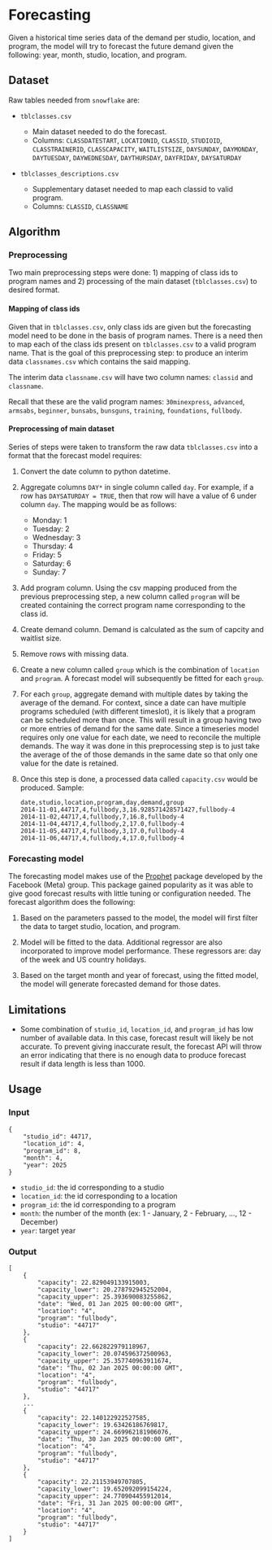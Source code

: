 # Forecasting

Given a historical time series data of the demand per studio, location, and program, the model will try to forecast the future demand given the following: year, month, studio, location, and program.

## Dataset

Raw tables needed from `snowflake` are:

- `tblclasses.csv`

  - Main dataset needed to do the forecast.
  - Columns: `CLASSDATESTART`, `LOCATIONID`, `CLASSID`, `STUDIOID`, `CLASSTRAINERID`, `CLASSCAPACITY`, `WAITLISTSIZE`, `DAYSUNDAY`, `DAYMONDAY`, `DAYTUESDAY`, `DAYWEDNESDAY`, `DAYTHURSDAY`, `DAYFRIDAY`, `DAYSATURDAY`

- `tblclasses_descriptions.csv`

  - Supplementary dataset needed to map each classid to valid program.
  - Columns: `CLASSID`, `CLASSNAME`

## Algorithm

### Preprocessing

Two main preprocessing steps were done: 1) mapping of class ids to program names and 2) processing of the main dataset (`tblclasses.csv`) to desired format.

#### Mapping of class ids

Given that in `tblclasses.csv`, only class ids are given but the forecasting model need to be done in the basis of program names. There is a need then to map each of the class ids present on `tblclasses.csv` to a valid program name. That is the goal of this preprocessing step: to produce an interim data `classnames.csv` which contains the said mapping.

The interim data `classname.csv` will have two column names: `classid` and `classname`.

Recall that these are the valid program names: `30minexpress`, `advanced`, `armsabs`, `beginner`, `bunsabs`, `bunsguns`, `training`, `foundations`, `fullbody`.

#### Preprocessing of main dataset

Series of steps were taken to transform the raw data `tblclasses.csv` into a format that the forecast model requires:

1. Convert the date column to python datetime.

2. Aggregate columns `DAY*` in single column called `day`. For example, if a row has `DAYSATURDAY = TRUE`, then that row will have a value of 6 under column `day`. The mapping would be as follows:

   - Monday: 1
   - Tuesday: 2
   - Wednesday: 3
   - Thursday: 4
   - Friday: 5
   - Saturday: 6
   - Sunday: 7

3. Add program column. Using the csv mapping produced from the previous preprocessing step, a new column called `program` will be created containing the correct program name corresponding to the class id.

4. Create demand column. Demand is calculated as the sum of capcity and waitlist size.

5. Remove rows with missing data.

6. Create a new column called `group` which is the combination of `location` and `program`. A forecast model will subsequently be fitted for each `group`.

7. For each `group`, aggregate demand with multiple dates by taking the average of the demand. For context, since a date can have multiple programs scheduled (with different timeslot), it is likely that a program can be scheduled more than once. This will result in a group having two or more entries of demand for the same date. Since a timeseries model requires only one value for each date, we need to reconcile the multiple demands. The way it was done in this preprocessing step is to just take the average of the of those demands in the same date so that only one value for the date is retained.

8. Once this step is done, a processed data called `capacity.csv` would be produced. Sample:

   ```
   date,studio,location,program,day,demand,group
   2014-11-01,44717,4,fullbody,3,16.928571428571427,fullbody-4
   2014-11-02,44717,4,fullbody,7,16.8,fullbody-4
   2014-11-04,44717,4,fullbody,2,17.0,fullbody-4
   2014-11-05,44717,4,fullbody,3,17.0,fullbody-4
   2014-11-06,44717,4,fullbody,4,17.0,fullbody-4
   ```

### Forecasting model

The forecasting model makes use of the [Prophet](https://facebook.github.io/prophet/docs/quick_start.html) package developed by the Facebook (Meta) group. This package gained popularity as it was able to give good forecast results with little tuning or configuration needed. The forecast algorithm does the following:

1. Based on the parameters passed to the model, the model will first filter the data to target studio, location, and program.

2. Model will be fitted to the data. Additional regressor are also incorporated to improve model performance. These regressors are: day of the week and US country holidays.

3. Based on the target month and year of forecast, using the fitted model, the model will generate forecasted demand for those dates.

## Limitations

- Some combination of `studio_id`, `location_id`, and `program_id` has low number of available data. In this case, forecast result will likely be not accurate. To prevent giving inaccurate result, the forecast API will throw an error indicating that there is no enough data to produce forecast result if data length is less than 1000.

## Usage

### Input

```
{
    "studio_id": 44717,
    "location_id": 4,
    "program_id": 8,
    "month": 4,
    "year": 2025
}
```

- `studio_id`: the id corresponding to a studio
- `location_id`: the id corresponding to a location
- `program_id`: the id corresponding to a program
- `month`: the number of the month (ex: 1 - January, 2 - February, ..., 12 - December)
- `year`: target year

### Output

```
[
    {
        "capacity": 22.829049133915003,
        "capacity_lower": 20.278792945252004,
        "capacity_upper": 25.393690083255862,
        "date": "Wed, 01 Jan 2025 00:00:00 GMT",
        "location": "4",
        "program": "fullbody",
        "studio": "44717"
    },
    {
        "capacity": 22.662822979118967,
        "capacity_lower": 20.074596372500963,
        "capacity_upper": 25.357740963911674,
        "date": "Thu, 02 Jan 2025 00:00:00 GMT",
        "location": "4",
        "program": "fullbody",
        "studio": "44717"
    },
    ...
    {
        "capacity": 22.140122922527585,
        "capacity_lower": 19.63426186769817,
        "capacity_upper": 24.669962181906076,
        "date": "Thu, 30 Jan 2025 00:00:00 GMT",
        "location": "4",
        "program": "fullbody",
        "studio": "44717"
    },
    {
        "capacity": 22.21153949707805,
        "capacity_lower": 19.652092099154224,
        "capacity_upper": 24.770904455912014,
        "date": "Fri, 31 Jan 2025 00:00:00 GMT",
        "location": "4",
        "program": "fullbody",
        "studio": "44717"
    }
]
```

